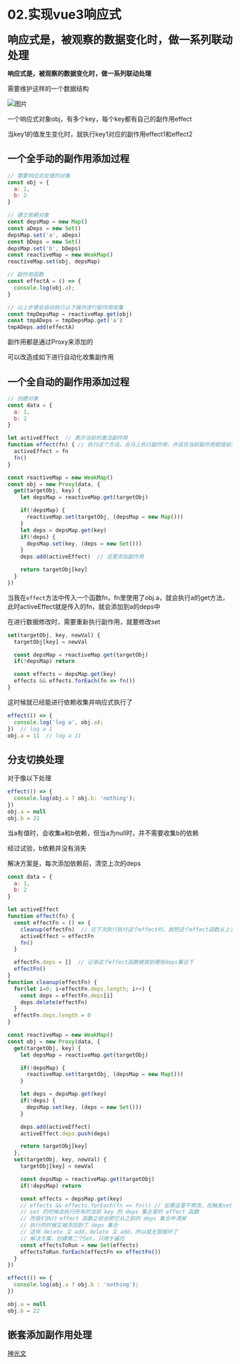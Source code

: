 # 02.实现vue3响应式

<div style="font-size: 24px; font-weight: 600;">响应式是，被观察的数据变化时，做一系列联动处理</div>

**响应式是，被观察的数据变化时，做一系列联动处理**

需要维护这样的一个数据结构

![图片](https://p9-juejin.byteimg.com/tos-cn-i-k3u1fbpfcp/e0aa7513db4d4099b75e0cab9072ecf4~tplv-k3u1fbpfcp-zoom-in-crop-mark:3024:0:0:0.awebp?)

一个响应式对象obj，有多个key，每个key都有自己的副作用effect

当key1的值发生变化时，就执行key1对应的副作用effect1和effect2

## 一个全手动的副作用添加过程

```js
// 需要响应式处理的对象
const obj = {
  a: 1,
  b: 2
}

// 建立依赖对象
const depsMap = new Map()
const aDeps = new Set()
depsMap.set('a', aDeps)
const bDeps = new Set()
depsMap.set('b', bDeps)
const reactiveMap = new WeakMap()
reactiveMap.set(obj, depsMap)

// 副作用函数
const effectA = () => {
  console.log(obj.a);
}

// 以上步骤会自动执行以下操作进行副作用收集
const tmpDepsMap = reactiveMap.get(obj)
const tmpADeps = tmpDepsMap.get('a')
tmpADeps.add(effectA)
```

副作用都是通过Proxy来添加的

可以改造成如下进行自动化收集副作用

## 一个全自动的副作用添加过程

```js
// 创建对象
const data = {
  a: 1,
  b: 2
}

let activeEffect  // 表示当前的激活副作用
function effect(fn) { // 执行这个方法，会马上执行副作用，并且将当前副作用赋值给激活副作用
  activeEffect = fn
  fn()
}

const reactiveMap = new WeakMap()
const obj = new Proxy(data, {
  get(targetObj, key) {
    let depsMap = reactiveMap.get(targetObj)

    if(!depsMap) {
      reactiveMap.set(targetObj, (depsMap = new Map()))
    }
    let deps = depsMap.get(key)
    if(!deps) {
      depsMap.set(key, (deps = new Set()))
    }
    deps.add(activeEffect)  // 这里添加副作用

    return targetObj[key]
  }
})
```

当我在`effect`方法中传入一个函数fn，fn里使用了obj.a，就会执行a的get方法，此时activeEffect就是传入的fn，就会添加到a的deps中

在进行数据修改时，需要重新执行副作用，就要修改set

```js
set(targetObj, key, newVal) {
  targetObj[key] = newVal

  const depsMap = reactiveMap.get(targetObj)
  if(!depsMap) return

  const effects = depsMap.get(key)
  effects && effects.forEach(fn => fn())
}
```
这时候就已经能进行依赖收集并响应式执行了

```js
effect(() => {
  console.log('log a', obj.a);
})  // log a 1
obj.a = 11  // log a 11
```

## 分支切换处理

对于像以下处理

```js
effect(() => {
  console.log(obj.a ? obj.b: 'nothing');
})
obj.a = null
obj.b = 22
```

当a有值时，会收集a和b依赖，但当a为null时，并不需要收集b的依赖

经过试验，b依赖并没有消失

解决方案是，每次添加依赖前，清空上次的deps

```js
const data = {
  a: 1,
  b: 2
}

let activeEffect
function effect(fn) {
  const effectFn = () => {
    cleanup(effectFn)  // 在下次执行执行这个effect时，就把这个effect函数从上次添加到的依赖集合中删除
    activeEffect = effectFn
    fn()
  }

  effectFn.deps = []  // 记录这个effect函数被放到哪些deps集合下
  effectFn()
}
function cleanup(effectFn) {
  for(let i=0; i<effectFn.deps.length; i++) {
    const deps = effectFn.deps[i]
    deps.delete(effectFn)
  }
  effectFn.deps.length = 0
}

const reactiveMap = new WeakMap()
const obj = new Proxy(data, {
  get(targetObj, key) {
    let depsMap = reactiveMap.get(targetObj)

    if(!depsMap) {
      reactiveMap.set(targetObj, (depsMap = new Map()))
    }

    let deps = depsMap.get(key)
    if(!deps) {
      depsMap.set(key, (deps = new Set()))
    }

    deps.add(activeEffect)
    activeEffect.deps.push(deps)

    return targetObj[key]
  },
  set(targetObj, key, newVal) {
    targetObj[key] = newVal

    const depsMap = reactiveMap.get(targetObj)
    if(!depsMap) return

    const effects = depsMap.get(key)
    // effects && effects.forEach(fn => fn()) // 如果这里不修改，在触发set的时候会导致无限循环执行set
    // set 的时候会执行所有的当前 key 的 deps 集合里的 effect 函数
    // 而我们执行 effect 函数之前会把它从之前的 deps 集合中清掉
    // 执行的时候又被添加到了 deps 集合
    // 这样 delete 又 add，delete 又 add，所以就无限循环了
    // 解决方案，创建第二个Set，只用于遍历
    const effectsToRun = new Set(effects)
    effectsToRun.forEach(effectFn => effectFn())
  }
})

effect(() => {
  console.log(obj.a ? obj.b : 'nothing');
})

obj.a = null
obj.b = 22
```

## 嵌套添加副作用处理

[神光文](https://juejin.cn/post/7112212380397862926#heading-1)